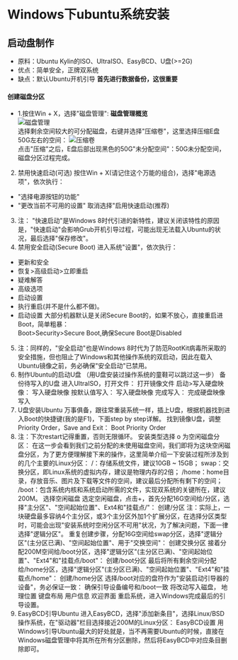 # Windows下ubuntu系统安装
## 启动盘制作
- 原料：Ubuntu Kylin的ISO、UltraISO、EasyBCD、U盘(>=2G)
- 优点：简单安全，正牌双系统
- 缺点：默认Ubuntu开机引导
**首先进行数据备份，这很重要**<br>
#### 创建磁盘分区
- 1.按住Win + X，选择"磁盘管理":
**磁盘管理概览**<br>
![磁盘管理](https://github.com/Rasherpy/Notes/blob/master/image/%E7%A3%81%E7%9B%98%E7%AE%A1%E7%90%86.png)<br>
选择剩余空间较大的可分配磁盘，右键并选择"压缩卷"，这里选择压缩E盘50G左右的空间：
![压缩卷](https://github.com/Rasherpy/Notes/blob/master/image/%E5%8E%8B%E7%BC%A9%E5%8D%B7.png)<br>
点击"压缩"之后，E盘后部出现黑色的50G"未分配空间"：50G未分配空间，磁盘分区过程完成。
2.	禁用快速启动(可选)
按住Win + X(请记住这个万能的组合)，选择"电源选项"，依次执行：
- "选择电源按钮的功能"
- "更改当前不可用的设置"
取消选择"启用快速启动(推荐)
3.	注： "快速启动"是Windows 8时代引进的新特性，建议关闭该特性的原因是，"快速启动"会影响Grub开机引导过程，可能出现无法载入Ubuntu的状况，最后选择"保存修改"。
4.	禁用安全启动(Secure Boot)
进入系统"设置"，依次执行：
- 更新和安全 
- 恢复>高级启动>立即重启
- 疑难解答
- 高级选项
- 启动设置
- 执行重启(并不是什么都不做)。
- 启动设置
大部分机器默认是关闭Secure Boot的，如果不放心，直接重启进Boot，简单粗暴：<br>
Boot>Security>Secure Boot,确保Secure Boot是Disabled
5.	注：同样的，"安全启动"也是Windows 8时代为了防范RootKit病毒所采取的安全措施，但也阻止了Windows和其他操作系统的双启动，因此在载入Ubuntu镜像之前，务必确保"安全启动"已禁用。
6.	制作Ubuntu的启动U盘
（用U盘安装过操作系统的童鞋可以跳过这一步）
备份待写入的U盘
进入UltraISO，打开文件：
打开镜像文件
启动>写入硬盘映像：
写入硬盘映像
按默认值写入：
写入硬盘映像
完成写入：
完成硬盘映像写入
7.	U盘安装Ubuntu
万事俱备，跟往常重装系统一样，插上U盘，根据机器找到进入Boot的快捷键(我的是F1)，下面step by step详解。
找到镜像U盘，调整Priority Order，Save and Exit：
Boot Priority Order
8.	注：下次restart记得重置，否则无限循环。
安装类型选择
o	为空闲磁盘分区：
在这一步会看到我们之前分配的未使用磁盘空间，我们即将为这块空闲磁盘分区，为了更方便理解接下来的操作，这里简单介绍一下安装过程所涉及到的几个主要的Linux分区：
/：存储系统文件，建议10GB ~ 15GB；
swap：交换分区，即Linux系统的虚拟内存，建议是物理内存的2倍；
/home：home目录，存放音乐、图片及下载等文件的空间，建议最后分配所有剩下的空间；
/boot：包含系统内核和系统启动所需的文件，实现双系统的关键所在，建议200M。
选择空闲磁盘
选定空闲磁盘，点击+，首先分配16G空间给/分区，选择"主分区"、"空间起始位置"、Ext4和"挂载点/"：
创建/分区
注：实际上，一块硬盘最多容纳4个主分区，或3个主分区外加1个扩展分区，在选择分区类型时，可能会出现"安装系统时空闲分区不可用"状况，为了解决问题，下面一律选择"逻辑分区"。
重复创建步骤，分配16G空间给swap分区，选择"逻辑分区"(主分区已满)、"空间起始位置"、用于"交换空间"：
创建交换分区
接着分配200M空间给/boot分区，选择"逻辑分区"(主分区已满)、"空间起始位置"、"Ext4"和"挂载点/boot"：
创建/boot分区
最后将所有剩余空间分配给/home分区，选择"逻辑分区"(主分区已满)、"空间起始位置"、"Ext4"和"挂载点/home"：
创建/home分区
选择/boot对应的盘符作为"安装启动引导器的设备"，务必保证一致：
确保引导设备编号和/boot一致
将改动写入磁盘，
地理位置
键盘布局
用户信息
欢迎界面
重启系统，进入Windows完成最后的引导设置。
12.	EasyBCD引导Ubuntu
进入EasyBCD，选择"添加新条目"，选择Linux/BSD操作系统，在"驱动器"栏目选择接近200M的Linux分区：
EasyBCD设置
用Windows引导Ubuntu最大的好处就是，当不再需要Ubuntu的时候，直接在Windows磁盘管理中将其所在所有分区删除，然后将EasyBCD中对应条目删除即可。
